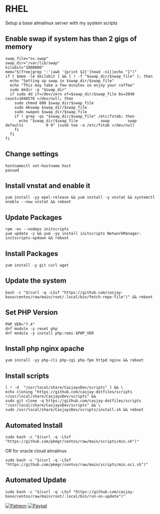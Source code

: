 # RHEL  
  
Setup a base almalinux server with my system scripts

## Enable swap if system has than 2 gigs of memory
```shell
swap_file="os.swap"
swap_dir="/var/lib/swap"
kilobit="1000000"
mem="$(free|grep ':'|awk '{print $2}'|head -n1||echo "1")"
if [ $mem -le $kilobit ] && [ ! -f "$swap_dir/$swap_file" ]; then
  echo "Setting up swap in $swap_dir/$swap_file"
  echo "This may take a few minutes so enjoy your coffee"
  sudo mkdir -p "$swap_dir"
  if sudo dd if=/dev/zero of=$swap_dir/$swap_file bs=2048 count=1048576 >/dev/null; then
    sudo chmod 600 $swap_dir/$swap_file
    sudo mkswap $swap_dir/$swap_file
    sudo swapon $swap_dir/$swap_file
    if ! grep -qs "$swap_dir/$swap_file" /etc/fstab; then
      echo "$swap_dir/$swap_file          swap        swap             defaults          0 0" |sudo tee -a /etc/fstab >/dev/null
    fi
  fi
fi
```

## Change settings
```shell
hostnamectl set-hostname host
passwd
```

## Install vnstat and enable it
```shell
yum install -yy epel-release && yum install -y vnstat && systemctl enable --now vnstat && reboot
```

## Update Packages
```shell
rpm -ev --nodeps initscripts
yum update -y && yum -yy install initscripts NetworkManager-initscripts-updown && reboot
```

## Install Packages
```shell
yum install -y git curl wget
```

## Update the system

```shell
bash -c "$(curl -q -LSsf "https://github.com/casjay-base/centos/raw/main/root/.local/bin/fetch-repo-file")" && reboot
```

## Set PHP Version  

```shell
PHP_VER="7.4"
dnf module -y reset php
dnf module -y install php:remi-$PHP_VER
```

## Install php nginx apache
```shell
yum install -yy php-cli php-cgi php-fpm httpd nginx && reboot 
```

## Install scripts

```shell
[ ! -d  "/usr/local/share/CasjaysDev/scripts" ] && \
echo cloning "https://github.com/casjay-dotfiles/scripts >/usr/local/share/CasjaysDev/scripts" &&
sudo git clone -q https://github.com/casjay-dotfiles/scripts "/usr/local/share/CasjaysDev/scripts" && \
sudo /usr/local/share/CasjaysDev/scripts/install.sh && reboot
```

## Automated Install  
  
```shell
sudo bash -c "$(curl -q -LSsf "https://github.com/pkmgr/centos/raw/main/scripts/min.sh")"
```

OR for oracle cloud almalinux

```shell
sudo bash -c "$(curl -q -LSsf "https://github.com/pkmgr/centos/raw/main/scripts/min.oci.sh")"
```
  
## Automated Update  

```shell
sudo bash -c "$(curl -q -LSsf "https://github.com/casjay-base/centos/raw/main/root/.local/bin/run-os-update")"
```
  
  
[![Patreon](https://img.shields.io/badge/patreon-donate-orange.svg)](https://www.patreon.com/casjay ) [![Paypal](https://img.shields.io/badge/Donate-PayPal-green.svg)](https://www.paypal.me/casjaysdev )
